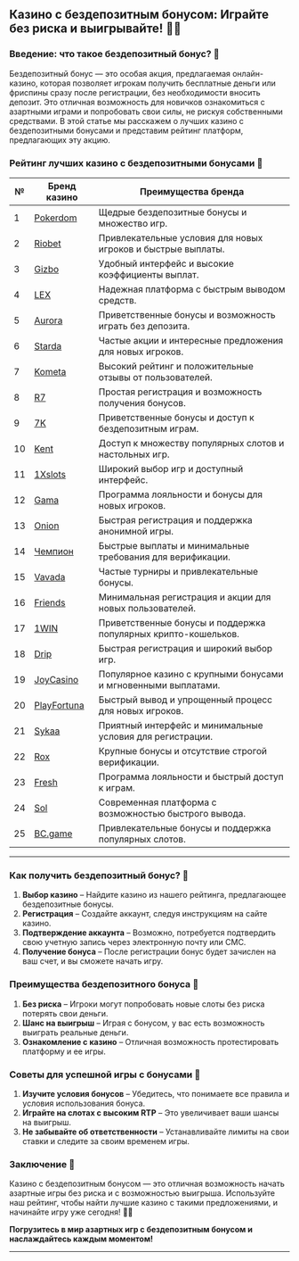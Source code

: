 ## Казино с бездепозитным бонусом: Играйте без риска и выигрывайте! 🎉💸

### Введение: что такое бездепозитный бонус? 🎯

Бездепозитный бонус — это особая акция, предлагаемая онлайн-казино, которая позволяет игрокам получить бесплатные деньги или фриспины сразу после регистрации, без необходимости вносить депозит. Это отличная возможность для новичков ознакомиться с азартными играми и попробовать свои силы, не рискуя собственными средствами. В этой статье мы расскажем о лучших казино с бездепозитными бонусами и представим рейтинг платформ, предлагающих эту акцию.

### Рейтинг лучших казино с бездепозитными бонусами 🏅

| №  | Бренд казино  | Преимущества бренда                                            |
|----|---------------|---------------------------------------------------------------|
| 1  | [Pokerdom](https://brandplay.link/4k77v2yx) | Щедрые бездепозитные бонусы и множество игр.              |
| 2  | [Riobet](https://brandplay.link/7xBLTPyj) | Привлекательные условия для новых игроков и быстрые выплаты. |
| 3  | [Gizbo](https://brandplay.link/bprXw4YV) | Удобный интерфейс и высокие коэффициенты выплат.             |
| 4  | [LEX](https://brandplay.link/zW4hdDFV) | Надежная платформа с быстрым выводом средств.                |
| 5  | [Aurora](https://10trafic-stat2.com/click/668546556bcc6313411604bd/6766/13032/subaccount) | Приветственные бонусы и возможность играть без депозита.    |
| 6  | [Starda](https://brandplay.link/fB7xwRFL) | Частые акции и интересные предложения для новых игроков.      |
| 7  | [Kometa](https://brandplay.link/8ZymQJV8) | Высокий рейтинг и положительные отзывы от пользователей.      |
| 8  | [R7](https://brandplay.link/bMd3Yjsw) | Простая регистрация и возможность получения бонусов.         |
| 9  | [7K](https://brandplay.link/BvQyFShp) | Приветственные бонусы и доступ к бездепозитным играм.       |
| 10 | [Kent](https://brandplay.link/Fv2WP3js) | Доступ к множеству популярных слотов и настольных игр.       |
| 11 | [1Xslots](https://brandplay.link/hSB1khtr) | Широкий выбор игр и доступный интерфейс.                     |
| 12 | [Gama](https://brandplay.link/j6NMKsDz) | Программа лояльности и бонусы для новых игроков.              |
| 13 | [Onion](https://brandplay.link/zBGRVpQ9) | Быстрая регистрация и поддержка анонимной игры.              |
| 14 | [Чемпион](https://temon-gter.cfd/go/lRq?p80412p304504pcc44t17455) | Быстрые выплаты и минимальные требования для верификации.    |
| 15 | [Vavada](https://vavadapartner.pro/?promo=ea5c9275-6854-4505-94fc-95ab18221945-linkb2) | Частые турниры и привлекательные бонусы.                      |
| 16 | [Friends](https://gofriends.vc/linkb2) | Минимальная регистрация и акции для новых пользователей.      |
| 17 | [1WIN](https://brandplay.link/smXVpBbG) | Приветственные бонусы и поддержка популярных крипто-кошельков. |
| 18 | [Drip](https://drp-ircp01.com/c07e6a3db) | Быстрая регистрация и широкий выбор игр.                     |
| 19 | [JoyCasino](https://rpc30.call2me.pro/?/ru/registration?apkpop=0&partner=p24970p3291217pc98f) | Популярное казино с крупными бонусами и мгновенными выплатами. |
| 20 | [PlayFortuna](https://fortunapromo.net/alt/playfortuna/registration?0dc4a9362a71feb7e3f165fb8e766f70) | Быстрый вывод и упрощенный процесс для новых игроков.        |
| 21 | [Sykaa](https://s-two-way.com/?source=linkb2&pid=30697) | Приятный интерфейс и минимальные условия для регистрации.     |
| 22 | [Rox](https://rox-pvwfpjgcxe.com/cb1ee18a5) | Крупные бонусы и отсутствие строгой верификации.              |
| 23 | [Fresh](https://fresh-eumwkxwao.com/c3f7b485d) | Программа лояльности и быстрый доступ к играм.                |
| 24 | [Sol](https://sol-mmtdzfbaco.com/cb2415bca) | Современная платформа с возможностью быстрого вывода.         |
| 25 | [BC.game](https://partnerbcgame.com/dcc53d441) | Привлекательные бонусы и поддержка популярных слотов.         |

---

### Как получить бездепозитный бонус? 🎲

1. **Выбор казино** – Найдите казино из нашего рейтинга, предлагающее бездепозитные бонусы.
2. **Регистрация** – Создайте аккаунт, следуя инструкциям на сайте казино.
3. **Подтверждение аккаунта** – Возможно, потребуется подтвердить свою учетную запись через электронную почту или СМС.
4. **Получение бонуса** – После регистрации бонус будет зачислен на ваш счет, и вы сможете начать игру.

### Преимущества бездепозитного бонуса 🎉

1. **Без риска** – Игроки могут попробовать новые слоты без риска потерять свои деньги.
2. **Шанс на выигрыш** – Играя с бонусом, у вас есть возможность выиграть реальные деньги.
3. **Ознакомление с казино** – Отличная возможность протестировать платформу и ее игры.

### Советы для успешной игры с бонусами 🎯

1. **Изучите условия бонусов** – Убедитесь, что понимаете все правила и условия использования бонуса.
2. **Играйте на слотах с высоким RTP** – Это увеличивает ваши шансы на выигрыш.
3. **Не забывайте об ответственности** – Устанавливайте лимиты на свои ставки и следите за своим временем игры.

### Заключение 📝

Казино с бездепозитным бонусом — это отличная возможность начать азартные игры без риска и с возможностью выигрыша. Используйте наш рейтинг, чтобы найти лучшие казино с такими предложениями, и начинайте игру уже сегодня! 🎰💵

**Погрузитесь в мир азартных игр с бездепозитным бонусом и наслаждайтесь каждым моментом!**

---
